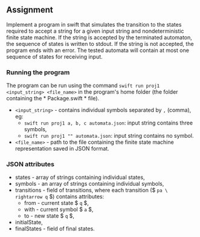 ## Assignment

Implement a program in swift that simulates the transition to the states required to accept a string for a given input string and nondeterministic finite state machine. If the string is accepted by the terminated automaton, the sequence of states is written to stdout. If the string is not accepted, the program ends with an error. The tested automata will contain at most one sequence of states for receiving input.

### Running the program

The program can be run using the command `swift run proj1 <input_string> <file_name>` in the program's home folder (the folder containing the * Package.swift * file).

- `<input_string>` - contains individual symbols separated by `,` (comma), eg:
   - `swift run proj1 a, b, c automata.json`: input string contains three symbols,
   - `swift run proj1 "" automata.json`: input string contains no symbol.
- `<file_name>` - path to the file containing the finite state machine representation saved in JSON format.

### JSON attributes

- states - array of strings containing individual states,
- symbols - an array of strings containing individual symbols,
- transitions - field of transitions, where each transition ($ `pa \ rightarrow q` $) contains attributes:
    - from - current state $ `q` $,
    - with - current symbol $ `a` $,
    - to - new state $ `q` $,
- initialState,
- finalStates - field of final states.




